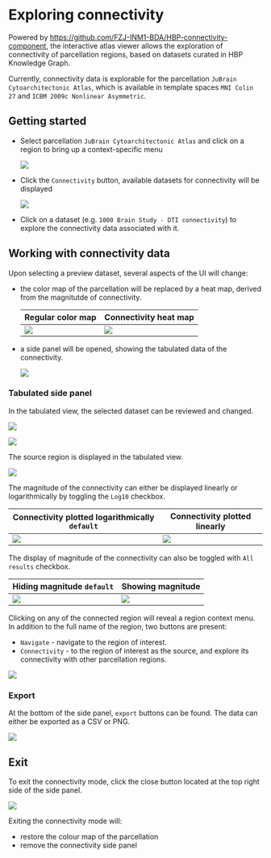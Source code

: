 # Exploring connectivity

Powered by <https://github.com/FZJ-INM1-BDA/HBP-connectivity-component>, the interactive atlas viewer allows the exploration of connectivity of parcellation regions, based on datasets curated in HBP Knowledge Graph.

Currently, connectivity data is explorable for the parcellation `JuBrain Cytoarchitectonic Atlas`, which is available in template spaces `MNI Colin 27` and `ICBM 2009c Nonlinear Asymmetric`.

## Getting started

- Select parcellation `JuBrain Cytoarchitectonic Atlas` and click on a region to bring up a context-specific menu

   [![](images/region_menu_with_connectivity.png)](images/region_menu_with_connectivity.png)

- Click the `Connectivity` button, available datasets for connectivity will be displayed

   [![](images/connectivity_dataset_menu.png)](images/connectivity_dataset_menu.png)

- Click on a dataset (e.g. `1000 Brain Study - DTI connectivity`) to explore the connectivity data associated with it.

## Working with connectivity data

Upon selecting a preview dataset, several aspects of the UI will change:

- the color map of the parcellation will be replaced by a heat map, derived from the magnitutde of connectivity.

   | Regular color map | Connectivity heat map |
   | --- | --- |
   | [![](images/connectivity_color_before.png)](images/connectivity_color_before.png) | [![](images/connectivity_color_after.png)](images/connectivity_color_after.png) |
    

- a side panel will be opened, showing the tabulated data of the connectivity.

   [![](images/connectivity_data_main.png)](images/connectivity_data_main.png)


### Tabulated side panel

In the tabulated view, the selected dataset can be reviewed and changed.

[![](images/see_dataset_connectivity.png)](images/see_dataset_connectivity.png)

[![](images/connectivity_dataset_description.png)](images/connectivity_dataset_description.png)

The source region is displayed in the tabulated view.

[![](images/connectivity_source_region.png)](images/connectivity_source_region.png)

The magnitude of the connectivity can either be displayed linearly or logarithmically by toggling the `Log10` checkbox.

| Connectivity plotted logarithmically `default` | Connectivity plotted linearly |
| --- | --- |
| [![](images/con_diagram_log.png)](images/con_diagram_log.png) | [![](images/con_diagram_no_log.png)](images/con_diagram_no_log.png) |

The display of magnitude of the connectivity can also be toggled with `All results` checkbox.

| Hiding magnitude `default` | Showing magnitude |
| --- | --- |
| [![](images/conn_disabled_all.png)](images/conn_disabled_all.png) | [![](images/conn_enabled_all.png)](images/conn_enabled_all.png) |

Clicking on any of the connected region will reveal a region context menu. In addition to the full name of the region, two buttons are present:

- `Navigate` - navigate to the region of interest.
- `Connectivity` - to the region of interest as the source, and explore its connectivity with other parcellation regions.

[![](images/conn_expanded_area.png)](images/conn_expanded_area.png)

### Export

At the bottom of the side panel, `export` buttons can be found. The data can either be exported as a CSV or PNG.

[![](images/conn_export.png)](images/conn_export.png)

## Exit

To exit the connectivity mode, click the close button located at the top right side of the side panel.

[![](images/close_connectivity.png)](images/close_connectivity.png)

Exiting the connectivity mode will:

- restore the colour map of the parcellation 
- remove the connectivity side panel 
